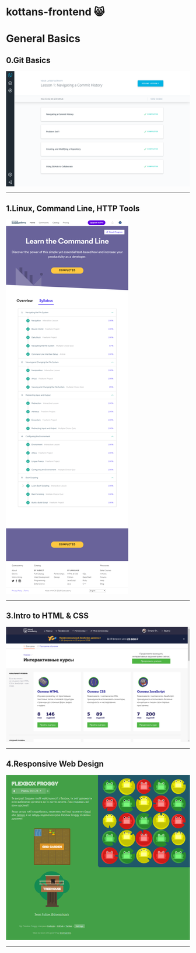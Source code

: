 # kottans-frontend  :smile_cat:
# General Basics

## 0.Git Basics

![Git Basics screenshot](0/classroom.udacity.com_courses_ud775.png)

---

## 1.Linux, Command Line, HTTP Tools

![Command Line](1/command-line.png)

---

## 3.Intro to HTML & CSS

![HTML Academy](3/htmlacademy.ru_courses.png)

---

## 4.Responsive Web Design

![Flexbox Froggy](4/flexboxfroggy.png)

---
